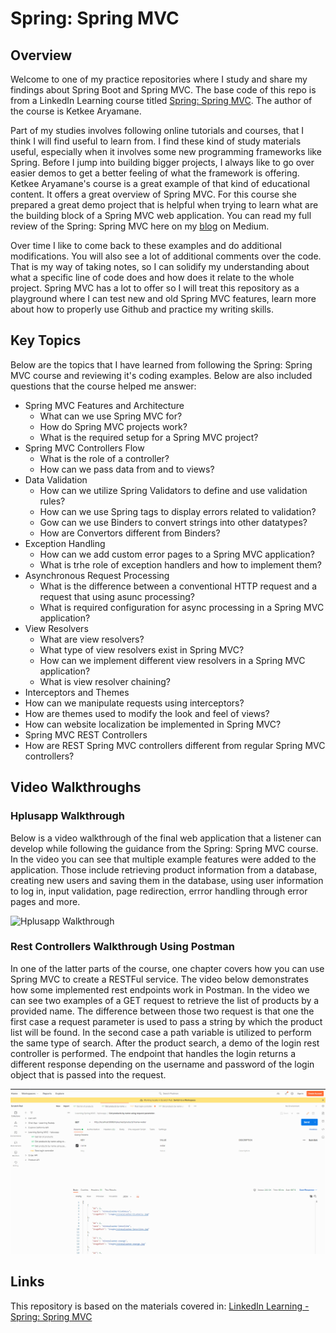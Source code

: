 # Spring: Spring MVC

## Overview

Welcome to one of my practice repositories where I study and share my findings about Spring Boot and Spring MVC. The base code of this repo is from a LinkedIn Learning course titled [Spring: Spring MVC](https://www.linkedin.com/learning/spring-spring-mvc-2/spring-mvc-for-robust-applications?contextUrn=urn%3Ali%3AlyndaLearningPath%3A5b101b04498e06fb6e2d8785&resume=false&u=78163626). The author of the course is Ketkee Aryamane. 

Part of my studies involves following online tutorials and courses, that I think I will find useful to learn from. 
I find these kind of study materials useful, especially when it involves some new programming frameworks like Spring. 
Before I jump into building bigger projects, I always like to go over easier demos to get a better feeling of what the framework is offering. 
Ketkee Aryamane's course is a great example of that kind of educational content. It offers a great overview of Spring MVC. For this course she prepared a great demo project that is helpful when trying to learn what are the building block of a Spring MVC web application. 
You can read my full review of the Spring: Spring MVC here on my [blog](https://medium.com/@gregoryszy/introduction-3d69f1278f84) on Medium. 

Over time I like to come back to these examples and do additional modifications. You will also see a lot of additional comments over the code. That is my way of taking notes, so I can solidify my understanding about what a specific line of code does and how does it relate to the whole project. Spring MVC has a lot to offer so I will treat this repository  as a playground where I can test new and old Spring MVC features, learn more about how to properly use Github and practice my writing skills. 

## Key Topics

Below are the topics that I have learned from following the Spring: Spring MVC course and reviewing it's coding examples. Below are also included questions that the course helped me answer:

* Spring MVC Features and Architecture
  * What can we use Spring MVC for?
  * How do Spring MVC projects work?
  * What is the required setup for a Spring MVC project? 
* Spring MVC Controllers Flow
  * What is the role of a controller?
  * How can we pass data from and to views? 
* Data Validation
  * How can we utilize Spring Validators to define and use validation rules?
  * How can we use Spring tags to display errors related to validation? 
  * Gow can we use Binders to convert strings into other datatypes? 
  * How are Convertors different from Binders? 
* Exception Handling
  * How can we add custom error pages to a Spring MVC application?
  * What is trhe role of exception handlers and how to implement them? 
* Asynchronous Request Processing
  * What is the difference between a conventional HTTP request and a request that using asunc processing? 
  * What is required configuration for async processing in a Spring MVC application?
* View Resolvers
  * What are view resolvers?
  * What type of view resolvers exist in Spring MVC?
  * How can we implement different view resolvers in a Spring MVC application?
  * What is view resolver chaining? 
* Interceptors and Themes
 * How can we manipulate requests using interceptors? 
 * How are themes used to modify the look and feel of views?
 * How can website localization be implemented in Spring MVC? 
* Spring MVC REST Controllers
 * How are REST Spring MVC controllers different from regular Spring MVC controllers? 

## Video Walkthroughs

### Hplusapp Walkthrough

Below is a video walkthrough of the final web application that a listener can develop while following the guidance from the Spring: Spring MVC course. In the video you can see that multiple example features were added to the application. Those include retrieving product information from a database, creating new users and saving them in the database, using user information to log in, input validation, page redirection, errror handling through error pages and more.  

<img src='gifs/springMVCwalkthrough.gif' title='Hplusapp Walkthrough' width='' alt='Hplusapp Walkthrough' />
 
### Rest Controllers Walkthrough Using Postman

In one of the latter parts of the course, one chapter covers how you can use Spring MVC to create a RESTFul service.
The video below demonstrates how some implemented rest endpoints work in Postman. In the video we can see two examples of a GET request to retrieve the list of products by a provided name.
The difference between those two request is that one the first case a request parameter is used to pass a string by which the product list will be found.
In the second case a path variable is utilized to perform the same type of search. After the product search, a demo of the login rest controller is performed.
The endpoint that handles the login returns a different response depending on the username and password of the login object that is passed into the request. 

<img src='gifs/hplusappRestControllers.gif' title='Hplusapp REST Controllers Walkthrough' width='' alt='Hplusapp REST Controllers Walkthrough' />

## Links

This repository is based on the materials covered in:
[LinkedIn Learning - Spring: Spring MVC](https://www.linkedin.com/learning/spring-spring-mvc-2/spring-mvc-for-robust-applications?autoplay=true&contextUrn=urn%3Ali%3AlyndaLearningPath%3A5b101b04498e06fb6e2d8785&resume=false&u=78163626) 
